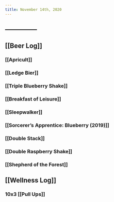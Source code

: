```yaml
---
title: November 14th, 2020
---
```


## 

## —————

## [[Beer Log]]
### [[Apricult]]

### [[Ledge Bier]]

### [[Triple Blueberry Shake]]

### [[Breakfast of Leisure]]

### [[Sleepwalker]]

### [[Sorcerer’s Apprentice: Blueberry (2019)]]

### [[Double Stack]]

### [[Double Raspberry Shake]]

### [[Shepherd of the Forest]]

## [[Wellness Log]]
### 10x3 [[Pull Ups]]
